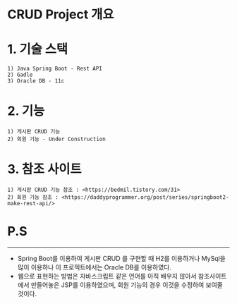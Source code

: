CRUD Project 개요
================
# 1. 기술 스택
    1) Java Spring Boot - Rest API   
    2) Gadle
    3) Oracle DB - 11c

# 2. 기능
    1) 게시판 CRUD 기능
    2) 회원 기능 - Under Construction

# 3. 참조 사이트
    1) 게시판 CRUD 기능 참조 : <https://bedmil.tistory.com/31> 
    2) 회원 기능 참조 : <https://daddyprogrammer.org/post/series/springboot2-make-rest-api/>

# P.S
----------------------
* Spring Boot를 이용하여 게시판 CRUD 를 구현할 때 H2를 이용하거나 MySql을 많이 이용하나 이 프로젝트에서는 Oracle DB를 이용하였다.
* 웹으로 표현하는 방법은 자바스크립트 같은 언어를 아직 배우지 않아서 참조사이트에서 만들어놓은 JSP를 이용하였으며, 회원 기능의 경우 이것을 수정하여 보여줄 것이다. 
